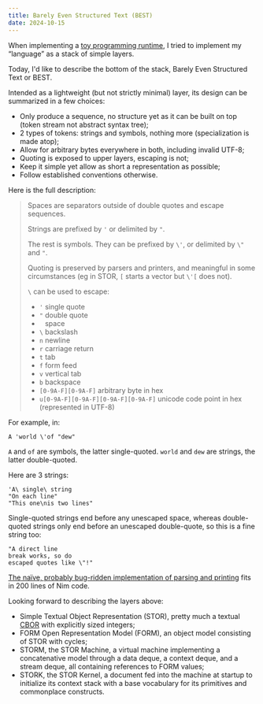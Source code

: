 ```yaml
---
title: Barely Even Structured Text (BEST)
date: 2024-10-15
---
```


When implementing a [toy programming runtime](https://formic.id), I tried to implement my “language” as a stack of simple layers.

Today, I'd like to describe the bottom of the stack, Barely Even Structured Text or BEST.

Intended as a lightweight (but not strictly minimal) layer, its design can be summarized in a few choices:
- Only produce a sequence, no structure yet as it can be built on top (token stream not abstract syntax tree);
- 2 types of tokens: strings and symbols, nothing more (specialization is made atop);
- Allow for arbitrary bytes everywhere in both, including invalid UTF-8;
- Quoting is exposed to upper layers, escaping is not;
- Keep it simple yet allow as short a representation as possible;
- Follow established conventions otherwise.

Here is the full description:

> Spaces are separators outside of double quotes and escape sequences.
>
> Strings are prefixed by `'` or delimited by `"`.
>
> The rest is symbols. They can be prefixed by `\'`, or delimited by `\"` and `"`.
>
> Quoting is preserved by parsers and printers, and meaningful in some circumstances (eg in STOR, `[` starts a vector but `\'[` does not).
>
> `\` can be used to escape:
> - `'` single quote
> - `"` double quote
> - ` ` space
> - `\` backslash
> - `n` newline
> - `r` carriage return
> - `t` tab
> - `f` form feed
> - `v` vertical tab
> - `b` backspace
> - `[0-9A-F][0-9A-F]` arbitrary byte in hex
> - `u[0-9A-F][0-9A-F][0-9A-F][0-9A-F]` unicode code point in hex (represented in UTF-8)

For example, in:

```
A 'world \'of "dew"
```

`A` and `of` are symbols, the latter single-quoted. `world` and `dew` are strings, the latter double-quoted.

Here are 3 strings:

```
'A\ single\ string
"On each line"
"This one\nis two lines"
```

Single-quoted strings end before any unescaped space, whereas double-quoted strings only end before an unescaped double-quote, so this is a fine string too:

```
"A direct line
break works, so do
escaped quotes like \"!"
```

[The naïve, probably bug-ridden implementation of parsing and printing](https://github.com/pcarrier/forms/blob/main/src/best.nim) fits in 200 lines of Nim code.

Looking forward to describing the layers above:
- Simple Textual Object Representation (STOR), pretty much a textual [CBOR](https://cbor.io/) with explicitly sized integers;
- FORM Open Representation Model (FORM), an object model consisting of STOR with cycles;
- STORM, the STOR Machine, a virtual machine implementing a concatenative model through a data deque, a context deque, and a stream deque, all containing references to FORM values;
- STORK, the STOR Kernel, a document fed into the machine at startup to initialize its context stack with a base vocabulary for its primitives and commonplace constructs.

